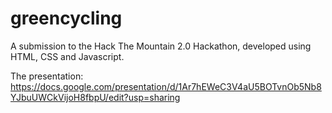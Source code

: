 # greencycling

A submission to the Hack The Mountain 2.0 Hackathon, developed using HTML, CSS and Javascript. 

The presentation: https://docs.google.com/presentation/d/1Ar7hEWeC3V4aU5BOTvnOb5Nb8YJbuUWCkVijoH8fbpU/edit?usp=sharing
